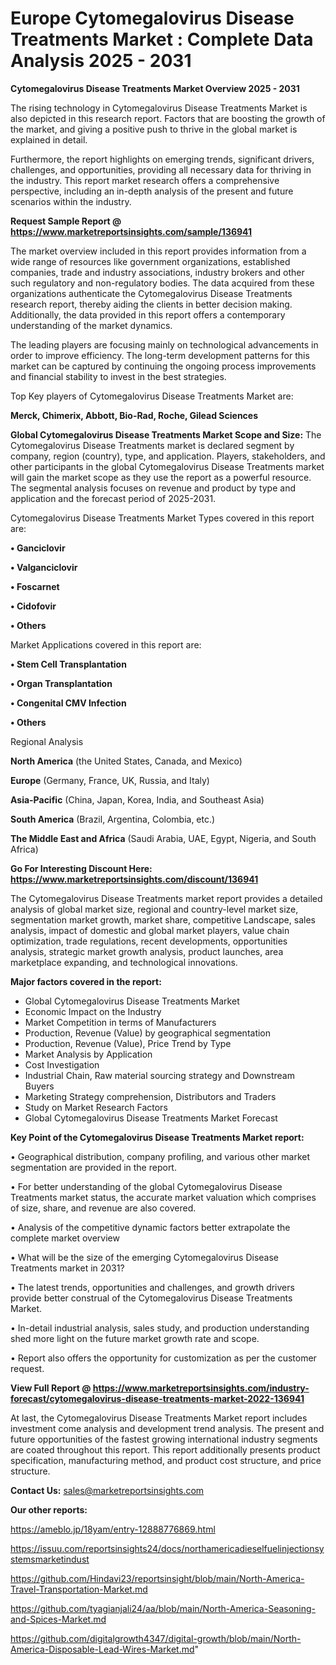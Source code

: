 # Europe Cytomegalovirus Disease Treatments Market : Complete Data Analysis 2025 - 2031

<Strong> Cytomegalovirus Disease Treatments Market Overview 2025 - 2031</strong>

The rising technology in Cytomegalovirus Disease Treatments Market is also depicted in this research report. Factors that are boosting the growth of the market, and giving a positive push to thrive in the global market is explained in detail.

Furthermore, the report highlights on emerging trends, significant drivers, challenges, and opportunities, providing all necessary data for thriving in the industry. This report market research offers a comprehensive perspective, including an in-depth analysis of the present and future scenarios within the industry.

<strong>Request Sample Report @ <a href=https://www.marketreportsinsights.com/sample/136941>https://www.marketreportsinsights.com/sample/136941</a></strong>

The market overview included in this report provides information from a wide range of resources like government organizations, established companies, trade and industry associations, industry brokers and other such regulatory and non-regulatory bodies. The data acquired from these organizations authenticate the Cytomegalovirus Disease Treatments research report, thereby aiding the clients in better decision making. Additionally, the data provided in this report offers a contemporary understanding of the market dynamics.

The leading players are focusing mainly on technological advancements in order to improve efficiency. The long-term development patterns for this market can be captured by continuing the ongoing process improvements and financial stability to invest in the best strategies.

Top Key players of Cytomegalovirus Disease Treatments Market are:

<strong>Merck, Chimerix, Abbott, Bio-Rad, Roche, Gilead Sciences</strong>

<strong><b>Global Cytomegalovirus Disease Treatments Market Scope and Size:</b></strong>
The Cytomegalovirus Disease Treatments market is declared segment by company, region (country), type, and application. Players, stakeholders, and other participants in the global Cytomegalovirus Disease Treatments market will gain the market scope as they use the report as a powerful resource. The segmental analysis focuses on revenue and product by type and application and the forecast period of 2025-2031.

Cytomegalovirus Disease Treatments Market Types covered in this report are:

<strong>• Ganciclovir

• Valganciclovir

• Foscarnet

• Cidofovir

• Others</strong>

Market Applications covered in this report are:

<strong>• Stem Cell Transplantation

• Organ Transplantation

• Congenital CMV Infection

• Others</strong> 

Regional Analysis

<strong>North America</strong> (the United States, Canada, and Mexico)

<strong>Europe</strong> (Germany, France, UK, Russia, and Italy)

<strong>Asia-Pacific</strong> (China, Japan, Korea, India, and Southeast Asia)

<strong>South America</strong> (Brazil, Argentina, Colombia, etc.)

<strong>The Middle East and Africa</strong> (Saudi Arabia, UAE, Egypt, Nigeria, and South Africa)

<strong>Go For Interesting Discount Here: <a href=https://www.marketreportsinsights.com/discount/136941>https://www.marketreportsinsights.com/discount/136941</a></strong>

The Cytomegalovirus Disease Treatments market report provides a detailed analysis of global market size, regional and country-level market size, segmentation market growth, market share, competitive Landscape, sales analysis, impact of domestic and global market players, value chain optimization, trade regulations, recent developments, opportunities analysis, strategic market growth analysis, product launches, area marketplace expanding, and technological innovations.

<strong><b>Major factors covered in the report:</b></strong>
<ul>
  <li>Global Cytomegalovirus Disease Treatments Market </li>
  <li>Economic Impact on the Industry</li>
  <li>Market Competition in terms of Manufacturers</li>
  <li>Production, Revenue (Value) by geographical segmentation</li>
  <li>Production, Revenue (Value), Price Trend by Type</li>
  <li>Market Analysis by Application</li>
  <li>Cost Investigation</li>
  <li>Industrial Chain, Raw material sourcing strategy and Downstream Buyers</li>
  <li>Marketing Strategy comprehension, Distributors and Traders</li>
  <li>Study on Market Research Factors</li>
  <li>Global Cytomegalovirus Disease Treatments Market Forecast</li>
</ul>

<strong><b>Key Point of the Cytomegalovirus Disease Treatments Market report:</b></strong>

• Geographical distribution, company profiling, and various other market segmentation are provided in the report.

• For better understanding of the global Cytomegalovirus Disease Treatments market status, the accurate market valuation which comprises of size, share, and revenue are also covered.

• Analysis of the competitive dynamic factors better extrapolate the complete market overview

• What will be the size of the emerging Cytomegalovirus Disease Treatments market in 2031?

• The latest trends, opportunities and challenges, and growth drivers provide better construal of the Cytomegalovirus Disease Treatments Market.

• In-detail industrial analysis, sales study, and production understanding shed more light on the future market growth rate and scope.

• Report also offers the opportunity for customization as per the customer request.

<strong><b>View Full Report @ <a href=https://www.marketreportsinsights.com/industry-forecast/cytomegalovirus-disease-treatments-market-2022-136941>https://www.marketreportsinsights.com/industry-forecast/cytomegalovirus-disease-treatments-market-2022-136941</a></b></strong>


At last, the Cytomegalovirus Disease Treatments Market report includes investment come analysis and development trend analysis. The present and future opportunities of the fastest growing international industry segments are coated throughout this report. This report additionally presents product specification, manufacturing method, and product cost structure, and price structure.

<strong>Contact Us:</strong>
sales@marketreportsinsights.com

<strong>Our other reports:</strong>

<a href=https://ameblo.jp/18yam/entry-12888776869.html>https://ameblo.jp/18yam/entry-12888776869.html</a>

<a href=https://issuu.com/reportsinsights24/docs/northamericadieselfuelinjectionsystemsmarketindust>https://issuu.com/reportsinsights24/docs/northamericadieselfuelinjectionsystemsmarketindust</a>

<a href=https://github.com/Hindavi23/reportsinsight/blob/main/North-America-Travel-Transportation-Market.md>https://github.com/Hindavi23/reportsinsight/blob/main/North-America-Travel-Transportation-Market.md</a>

<a href=https://github.com/tyagianjali24/aa/blob/main/North-America-Seasoning-and-Spices-Market.md>https://github.com/tyagianjali24/aa/blob/main/North-America-Seasoning-and-Spices-Market.md</a>

<a href=https://github.com/digitalgrowth4347/digital-growth/blob/main/North-America-Disposable-Lead-Wires-Market.md>https://github.com/digitalgrowth4347/digital-growth/blob/main/North-America-Disposable-Lead-Wires-Market.md</a>"
